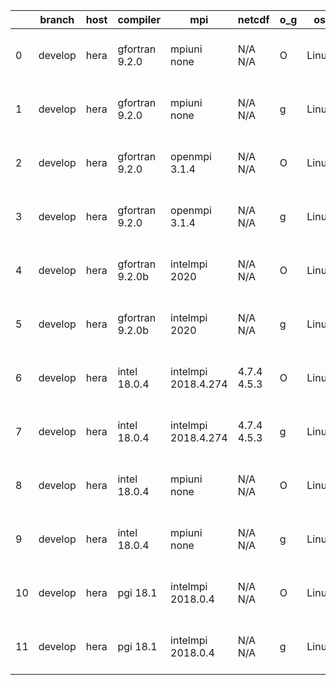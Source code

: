 |    | branch   | host   | compiler        | mpi                 | netcdf      | o_g   | os    | build   | u_pass   | u_fail   | s_pass   | s_fail   | e_pass   | e_fail   |   nuopc_pass |   nuopc_fail | artifacts_hash                                                                                                                                             | modified                  |
|----|----------|--------|-----------------|---------------------|-------------|-------|-------|---------|----------|----------|----------|----------|----------|----------|--------------|--------------|------------------------------------------------------------------------------------------------------------------------------------------------------------|---------------------------|
|  0 | develop  | hera   | gfortran 9.2.0  | mpiuni none         | N/A N/A     | O     | Linux | fail    | fail     | fail     | fail     | fail     | fail     | fail     |            0 |           50 | [artifacts](https://github.com/esmf-org/esmf-test-artifacts/tree/2352263d1feecc6d3f3d4eb9cd03765db44f0a86/develop/hera/gfortran/9.2.0/O/mpiuni/none)       | 2022-03-17 02:53:27 +0000 |
|  1 | develop  | hera   | gfortran 9.2.0  | mpiuni none         | N/A N/A     | g     | Linux | fail    | fail     | fail     | fail     | fail     | fail     | fail     |            0 |           50 | [artifacts](https://github.com/esmf-org/esmf-test-artifacts/tree/125d7b902fd0010007a7c7d65dd77a18d2ffb4b0/develop/hera/gfortran/9.2.0/g/mpiuni/none)       | 2022-03-17 02:46:27 +0000 |
|  2 | develop  | hera   | gfortran 9.2.0  | openmpi 3.1.4       | N/A N/A     | O     | Linux | fail    | fail     | fail     | fail     | fail     | fail     | fail     |            0 |           50 | [artifacts](https://github.com/esmf-org/esmf-test-artifacts/tree/f062c326393cb582207e0d01fa2248b1b2e82132/develop/hera/gfortran/9.2.0/O/openmpi/3.1.4)     | 2022-03-17 02:46:42 +0000 |
|  3 | develop  | hera   | gfortran 9.2.0  | openmpi 3.1.4       | N/A N/A     | g     | Linux | fail    | fail     | fail     | fail     | fail     | fail     | fail     |            0 |           50 | [artifacts](https://github.com/esmf-org/esmf-test-artifacts/tree/a3690b15fb4d90157648f24e4b8d80b3302913aa/develop/hera/gfortran/9.2.0/g/openmpi/3.1.4)     | 2022-03-17 02:46:21 +0000 |
|  4 | develop  | hera   | gfortran 9.2.0b | intelmpi 2020       | N/A N/A     | O     | Linux | pass    | 0        | 8807     | 0        | 49       | 0        | 80       |            0 |           50 | [artifacts](https://github.com/esmf-org/esmf-test-artifacts/tree/623f3bd8b4316aee3b552512326e8801ce222b89/develop/hera/gfortran/9.2.0b/O/intelmpi/2020)    | 2022-03-17 03:20:47 +0000 |
|  5 | develop  | hera   | gfortran 9.2.0b | intelmpi 2020       | N/A N/A     | g     | Linux | pass    | 0        | 8807     | 0        | 49       | 0        | 80       |            0 |           50 | [artifacts](https://github.com/esmf-org/esmf-test-artifacts/tree/bb2258efc7a05f79c4a39e69da6b418a3deb689a/develop/hera/gfortran/9.2.0b/g/intelmpi/2020)    | 2022-03-17 03:24:30 +0000 |
|  6 | develop  | hera   | intel 18.0.4    | intelmpi 2018.4.274 | 4.7.4 4.5.3 | O     | Linux | pass    | 13269    | 0        | 49       | 0        | 80       | 0        |           50 |            0 | [artifacts](https://github.com/esmf-org/esmf-test-artifacts/tree/cfdd1e0c63c5eece7343ca38103a66ceb0bf3074/develop/hera/intel/18.0.4/O/intelmpi/2018.4.274) | 2022-03-17 04:16:48 +0000 |
|  7 | develop  | hera   | intel 18.0.4    | intelmpi 2018.4.274 | 4.7.4 4.5.3 | g     | Linux | pass    | 13269    | 0        | 49       | 0        | 80       | 0        |           50 |            0 | [artifacts](https://github.com/esmf-org/esmf-test-artifacts/tree/5a3476e6d95c6b95322f697651342ef97dd8e218/develop/hera/intel/18.0.4/g/intelmpi/2018.4.274) | 2022-03-17 04:01:41 +0000 |
|  8 | develop  | hera   | intel 18.0.4    | mpiuni none         | N/A N/A     | O     | Linux | fail    | fail     | fail     | fail     | fail     | fail     | fail     |            0 |           50 | [artifacts](https://github.com/esmf-org/esmf-test-artifacts/tree/b04d7afec972ea015a22dff78867f3910fc7d3bb/develop/hera/intel/18.0.4/O/mpiuni/none)         | 2022-03-17 02:46:31 +0000 |
|  9 | develop  | hera   | intel 18.0.4    | mpiuni none         | N/A N/A     | g     | Linux | fail    | fail     | fail     | fail     | fail     | fail     | fail     |            0 |           50 | [artifacts](https://github.com/esmf-org/esmf-test-artifacts/tree/eb646a266105b79728d802a0b278f6be20639b10/develop/hera/intel/18.0.4/g/mpiuni/none)         | 2022-03-17 02:46:29 +0000 |
| 10 | develop  | hera   | pgi 18.1        | intelmpi 2018.0.4   | N/A N/A     | O     | Linux | fail    | fail     | fail     | fail     | fail     | fail     | fail     |            0 |           50 | [artifacts](https://github.com/esmf-org/esmf-test-artifacts/tree/3ec98cd74a2910958b5698de5722b1cba8d71dd6/develop/hera/pgi/18.1/O/intelmpi/2018.0.4)       | 2022-03-17 04:49:51 +0000 |
| 11 | develop  | hera   | pgi 18.1        | intelmpi 2018.0.4   | N/A N/A     | g     | Linux | fail    | fail     | fail     | fail     | fail     | fail     | fail     |            0 |           50 | [artifacts](https://github.com/esmf-org/esmf-test-artifacts/tree/81c85dac3a701f0b945a90056bedaa9da3538164/develop/hera/pgi/18.1/g/intelmpi/2018.0.4)       | 2022-03-17 04:54:25 +0000 |